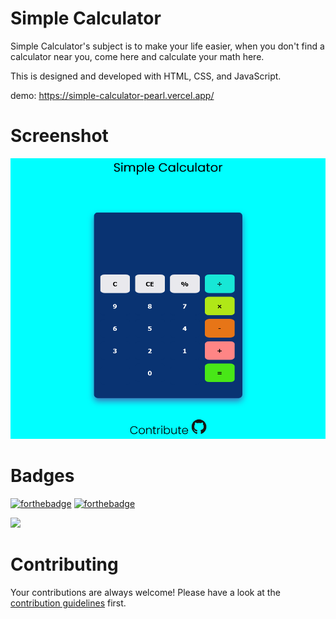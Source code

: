 # Simple Calculator

Simple Calculator's subject is to make your life easier, when you don't find a calculator near you, come here and calculate your math here.

This is designed and developed with HTML, CSS, and JavaScript.

demo: https://simple-calculator-pearl.vercel.app/

# Screenshot

![image](./img/app.png)

# Badges

[![forthebadge](https://forthebadge.com/images/badges/made-with-javascript.svg)](https://forthebadge.com)
[![forthebadge](http://forthebadge.com/images/badges/built-with-love.svg)](http://forthebadge.com)

<a href="https://github.com/Sanket1308/Simple-Calculator/graphs/contributors">
  <img src="https://contrib.rocks/image?repo=Sanket1308/Simple-Calculator" />
</a>


# Contributing

Your contributions are always welcome! Please have a look at the [contribution guidelines](CONTRIBUTING.md) first.